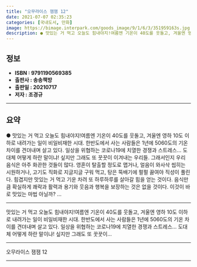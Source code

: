 ```yaml
---
title: "오무라이스 잼잼 12"
date: 2021-07-07 02:35:23
categories: [국내도서, 만화]
image: https://bimage.interpark.com/goods_image/9/1/6/3/351959163s.jpg
description: ● 맛있는 거 먹고 오늘도 힘내야지!여름엔 기온이 40도를 웃돌고, 겨울엔 영하 10도 이하로 내려가는 일이 비일비재한 시대. 한반도에서 사는 사람들은 1년에 5060도의 기온 차이를 견뎌내며 살고 있다. 일상을 위협하는 코로나19에 치열한 경쟁과 스트레스… 도대체 어떻게 하란 말이냐
---
```


## **정보**

- **ISBN : 9791190569385**
- **출판사 : 송송책방**
- **출판일 : 20210717**
- **저자 : 조경규**

------



## **요약**

●  맛있는 거 먹고 오늘도 힘내야지!여름엔 기온이 40도를 웃돌고, 겨울엔 영하 10도 이하로 내려가는 일이 비일비재한 시대. 한반도에서 사는 사람들은 1년에 5060도의 기온 차이를 견뎌내며 살고 있다. 일상을 위협하는 코로나19에 치열한 경쟁과 스트레스… 도대체 어떻게 하란 말이냐! 싶지만 그래도 또 꿋꿋이 이겨내는 우리들. 그래서인지 우리 음식은 아주 화끈한 것들이 많다. 영혼이 탈출할 정도로 맵거나, 얼음이 와사삭 씹히는 시원하거나, 고기도 직화로 지글지글 구워 먹고, 탕은 뚝배기에 펄펄 끓여야 직성이 풀린다. 힘겹지만 맛있는 거 먹고 기운 차려 또 하루하루를 살아갈 힘을 얻는 것이다. 음식만큼 확실하게 쾌락과 활력과 용기와 웃음과 행복을 보장하는 것은 없을 것이다. 이것이 바로 맛있는 마법 아닐까? ...

------

맛있는 거 먹고 오늘도 힘내야지!여름엔 기온이 40도를 웃돌고, 겨울엔 영하 10도 이하로 내려가는 일이 비일비재한 시대. 한반도에서 사는 사람들은 1년에 5060도의 기온 차이를 견뎌내며 살고 있다. 일상을 위협하는 코로나19에 치열한 경쟁과 스트레스… 도대체 어떻게 하란 말이냐! 싶지만 그래도 또 꿋꿋이... 

------


오무라이스 잼잼 12 

------


